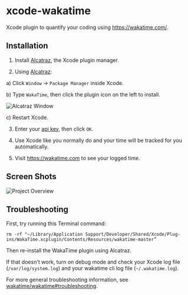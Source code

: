 xcode-wakatime
==============

Xcode plugin to quantify your coding using https://wakatime.com/.


Installation
------------

1. Install [Alcatraz](https://github.com/supermarin/Alcatraz#installation), the Xcode plugin manager.

2. Using [Alcatraz](https://github.com/supermarin/Alcatraz):

  a) Click `Window` -> `Package Manager` inside Xcode.

  b) Type `WakaTime`, then click the plugin icon on the left to install.
  
  ![Alcatraz Window](https://wakatime.com/static/img/ScreenShots/alcatraz_window.png)

  c) Restart Xcode.
  
3. Enter your [api key](https://wakatime.com/settings#apikey), then click `OK`.

4. Use Xcode like you normally do and your time will be tracked for you automatically.

5. Visit https://wakatime.com to see your logged time.

Screen Shots
------------

![Project Overview](https://wakatime.com/static/img/ScreenShots/ScreenShot-2014-10-29.png)

Troubleshooting
---------------

First, try running this Terminal command:

```
rm -rf "~/Library/Application Support/Developer/Shared/Xcode/Plug-ins/WakaTime.xcplugin/Contents/Resources/wakatime-master”
```

Then re-install the WakaTime plugin using Alcatraz.

If that doesn't work, turn on debug mode and check your Xcode log file (`/var/log/system.log`) and your wakatime cli log file (`~/.wakatime.log`).

For more general troubleshooting information, see [wakatime/wakatime#troubleshooting](https://github.com/wakatime/wakatime#troubleshooting).
